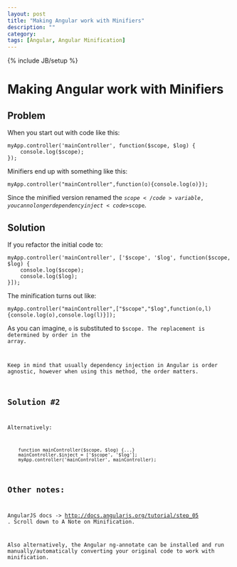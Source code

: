 ```yaml
---
layout: post
title: "Making Angular work with Minifiers"
description: ""
category: 
tags: [Angular, Angular Minification]
---
```

{% include JB/setup %}

# Making Angular work with Minifiers

## Problem

When you start out with code like this:

    myApp.controller('mainController', function($scope, $log) {
        console.log($scope);
    });

Minifiers end up with something like this:

    myApp.controller("mainController",function(o){console.log(o)});

Since the minified version renamed the <code>$scope</code> variable, you can no longer dependency inject <code>$scope</code>.

## Solution

If you refactor the initial code to:

    myApp.controller('mainController', ['$scope', '$log', function($scope, $log) {
        console.log($scope);
        console.log($log);
    }]);

The minification turns out like:

    myApp.controller("mainController",["$scope","$log",function(o,l){console.log(o),console.log(l)}]);

As you can imagine, <code>o</code> is substituted to <code>$scope</scope>. The replacement is determined by order in the array.

Keep in mind that usually dependency injection in Angular is order agnostic, however when using this method, the order matters.

## Solution #2

Alternatively:

        function mainController($scope, $log) {...}
        mainController.$inject = ['$scope', '$log'];
        myApp.controller('mainController', mainController);

## Other notes:

AngularJS docs -> http://docs.angularjs.org/tutorial/step_05 . Scroll down to A Note on Minification.

Also alternatively, the Angular ng-annotate can be installed and run manually/automatically converting your original code to work with minification.
